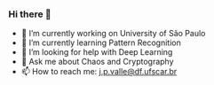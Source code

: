 ### Hi there 👋

- 🔭 I’m currently working on University of São Paulo
- 🌱 I’m currently learning Pattern Recognition
- 🤔 I’m looking for help with Deep Learning
- 💬 Ask me about Chaos and Cryptography
- 📫 How to reach me: j.p.valle@df.ufscar.br

